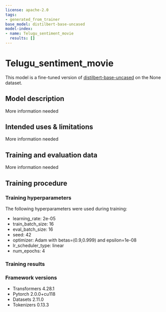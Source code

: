 ```yaml
---
license: apache-2.0
tags:
- generated_from_trainer
base_model: distilbert-base-uncased
model-index:
- name: Telugu_sentiment_movie
  results: []
---
```


<!-- This model card has been generated automatically according to the information the Trainer had access to. You
should probably proofread and complete it, then remove this comment. -->

# Telugu_sentiment_movie

This model is a fine-tuned version of [distilbert-base-uncased](https://huggingface.co/distilbert-base-uncased) on the None dataset.

## Model description

More information needed

## Intended uses & limitations

More information needed

## Training and evaluation data

More information needed

## Training procedure

### Training hyperparameters

The following hyperparameters were used during training:
- learning_rate: 2e-05
- train_batch_size: 16
- eval_batch_size: 16
- seed: 42
- optimizer: Adam with betas=(0.9,0.999) and epsilon=1e-08
- lr_scheduler_type: linear
- num_epochs: 4

### Training results



### Framework versions

- Transformers 4.28.1
- Pytorch 2.0.0+cu118
- Datasets 2.11.0
- Tokenizers 0.13.3
